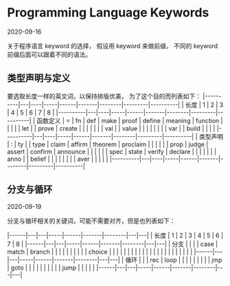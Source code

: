 # Programming Language Keywords

2020-09-16

关于程序语言 keyword 的选择，
假设用 keyword 来做前缀，
不同的 keyword 前缀后面可以跟着不同的语法。

## 类型声明与定义

要选取长度一样的英文词，以保持排版优美，
为了这个目的而列表如下：
|----------|---|----|-----|------|-------|--------|---------|----------|
| 长度     | 1 | 2  | 3   | 4    | 5     | 6      | 7       | 8        |
|----------|---|----|-----|------|-------|--------|---------|----------|
| 函数定义 | = | fn | def | make | proof | define | meaning | function |
|          |   |    | let |      | prove | create |         |          |
|          |   |    | val |      | value |        |         |          |
|          |   |    | var |      | build |        |         |          |
|----------|---|----|-----|------|-------|--------|---------|----------|
| 类型声明 | : | ty |     | type | claim | affirm | theorem | proclaim |
|          |   |    |     | prop | judge | assert | confirm | announce |
|          |   |    |     | spec | state | verify | declare |          |
|          |   |    |     | anno |       | belief |         |          |
|          |   |    |     | aver |       |        |         |          |
|----------|---|----|-----|------|-------|--------|---------|----------|

## 分支与循环

2020-09-19

分支与循环相关的关键词，可能不需要对齐，但是也列表如下：

|------|---|---|-----|------|-------|--------|---|---|
| 长度 | 1 | 2 | 3   | 4    | 5     | 6      | 7 | 8 |
|------|---|---|-----|------|-------|--------|---|---|
| 分支 |   |   |     | case | match | branch |   |   |
|      |   |   |     |      |       | choice |   |   |
|      |   |   |     |      |       |        |   |   |
|      |   |   |     |      |       |        |   |   |
|------|---|---|-----|------|-------|--------|---|---|
| 循环 |   |   | rec | loop |       |        |   |   |
|      |   |   | jmp | goto |       |        |   |   |
|      |   |   |     | jump |       |        |   |   |
|------|---|---|-----|------|-------|--------|---|---|

